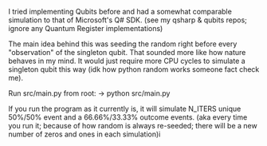 I tried implementing Qubits before and had a somewhat comparable simulation to that of Microsoft's Q# SDK. (see my qsharp & qubits repos; ignore any Quantum Register implementations)

The main idea behind this was seeding the random right before every "observation" of the singleton qubit. That sounded more like how nature behaves in my mind. It would just require more CPU cycles to simulate a singleton qubit this way (idk how python random works someone fact check me).

Run src/main.py from root:
    -> python src/main.py

If you run the program as it currently is, it will simulate N_ITERS unique 50%/50% event and a 66.66%/33.33% outcome events. (aka every time you run it; because of how random is always re-seeded; there will be a new number of zeros and ones in each simulation)i